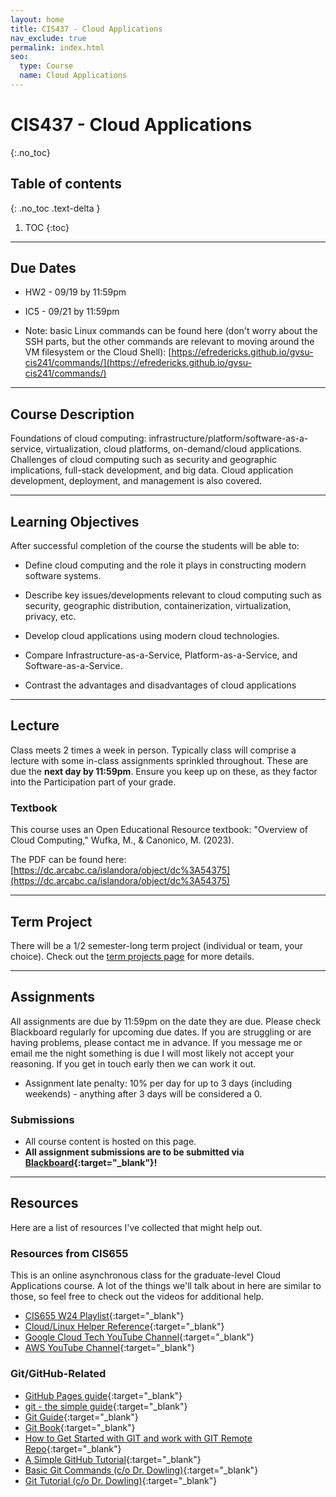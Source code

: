 ```yaml
---
layout: home
title: CIS437 - Cloud Applications
nav_exclude: true
permalink: index.html
seo:
  type: Course
  name: Cloud Applications
---
```


# CIS437 - Cloud Applications
{:.no_toc}

## Table of contents
{: .no_toc .text-delta }

1. TOC
{:toc}

---

## Due Dates

* HW2 - 09/19 by 11:59pm
* IC5 - 09/21 by 11:59pm

* Note: basic Linux commands can be found here (don't worry about the SSH parts, but the other commands are relevant to moving around the VM filesystem or the Cloud Shell): [https://efredericks.github.io/gvsu-cis241/commands/](https://efredericks.github.io/gvsu-cis241/commands/)

---

## Course Description

Foundations of cloud computing: infrastructure/platform/software-as-a-service, virtualization, cloud platforms, on-demand/cloud applications. Challenges of cloud computing such as security and geographic implications, full-stack development, and big data. Cloud application development, deployment, and management is also covered.

---

## Learning Objectives

After successful completion of the course the students will be able to:

* Define cloud computing and the role it plays in constructing modern software systems.

* Describe key issues/developments relevant to cloud computing such as security, geographic distribution, containerization, virtualization, privacy, etc.

* Develop cloud applications using modern cloud technologies.

* Compare Infrastructure-as-a-Service, Platform-as-a-Service, and Software-as-a-Service.

* Contrast the advantages and disadvantages of cloud applications

---

## Lecture

Class meets 2 times a week in person.  Typically class will comprise a lecture with some in-class assignments sprinkled throughout.  These are due the **next day by 11:59pm**.  Ensure you keep up on these, as they factor into the Participation part of your grade.  

### Textbook

This course uses an Open Educational Resource textbook: "Overview of Cloud Computing," Wufka, M., & Canonico, M. (2023).

The PDF can be found here: [https://dc.arcabc.ca/islandora/object/dc%3A54375](https://dc.arcabc.ca/islandora/object/dc%3A54375)

---

## Term Project

There will be a 1/2 semester-long term project (individual or team, your choice).  Check out the [term projects page](term-projects) for more details.

---

## Assignments

All assignments are due by 11:59pm on the date they are due.  Please check Blackboard regularly for upcoming due dates.  If you are struggling or are having problems, please contact me in advance.  If you message me or email me the night something is due I will most likely not accept your reasoning.  If you get in touch early then we can work it out.

* Assignment late penalty: 10% per day for up to 3 days (including weekends) - anything after 3 days will be considered a 0.

### Submissions

* All course content is hosted on this page.
* **All assignment submissions are to be submitted via [Blackboard](https://lms.gvsu.edu){:target="_blank"}!**

---

## Resources

Here are a list of resources I've collected that might help out.

### Resources from CIS655

This is an online asynchronous class for the graduate-level Cloud Applications course.  A lot of the things we'll talk about in here are similar to those, so feel free to check out the videos for additional help. 

* [CIS655 W24 Playlist](https://www.youtube.com/playlist?list=PLKl241YUM7mzmJjh9DYsbHJ68V34oIhzc){:target="\_blank"}
* [Cloud/Linux Helper Reference](https://youtu.be/Mck8pd1Hw4Q){:target="\_blank"}
* [Google Cloud Tech YouTube Channel](https://www.youtube.com/@googlecloudtech){:target="\_blank"}
* [AWS YouTube Channel](https://www.youtube.com/@amazonwebservices){:target="\_blank"}

### Git/GitHub-Related

* [GitHub Pages guide](https://docs.github.com/en/pages/getting-started-with-github-pages/creating-a-github-pages-site){:target="_blank"}
* [git - the simple guide](http://rogerdudler.github.io/git-guide/){:target="_blank"}
* [Git Guide](https://github.com/git-guides){:target="_blank"}
* [Git Book](https://git-scm.com/book/en/v2/){:target="_blank"}
* [How to Get Started with GIT and work with GIT Remote Repo](https://www3.ntu.edu.sg/home/ehchua/programming/howto/Git_HowTo.html){:target="_blank"}
* [A Simple GitHub Tutorial](https://old.benjaminashbaugh.me/code/simple-git-github-tutorial){:target="_blank"}
* [Basic Git Commands (c/o Dr. Dowling)](https://docs.google.com/document/d/1uy1sltx6kQiiIRy_UdUoZsQknsmrcQjJGbfvhCCsK7Y/edit){:target="_blank"}
* [Git Tutorial (c/o Dr. Dowling)](https://docs.google.com/document/d/10EARJZhLLDXspfl4g1P3SS2zbHTWR1ru9ppP3W-NaT4/edit){:target="_blank"}
